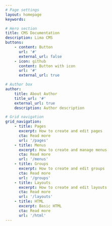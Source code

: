```yaml
---
# Page settings
layout: homepage
keywords:

# Hero section
title: CMS Documentation
description: Lima CMS
buttons:
    - content: Button
      url: '#'
      external_url: false
    - icon: github
      content: Button with icon
      url: '#'
      external_url: true

# Author box
author:
    title: About Author
    title_url: '#'
    external_url: true
    description: Author description

# Grid navigation
grid_navigation:
    - title: Pages
      excerpt: How to create and edit pages
      cta: Read more
      url: '/pages'
    - title: Menus
      excerpt: How to create and manage menus
      cta: Read more
      url: '/menus'
    - title: Groups
      excerpt: How to create and edit groups
      cta: Read more
      url: '/groups'
    - title: Layouts
      excerpt: How to create and edit layouts
      cta: Read more
      url: '/layouts'
    - title: HTML
      excerpt: Basic HTML
      cta: Read more
      url: '/html'
---
```

